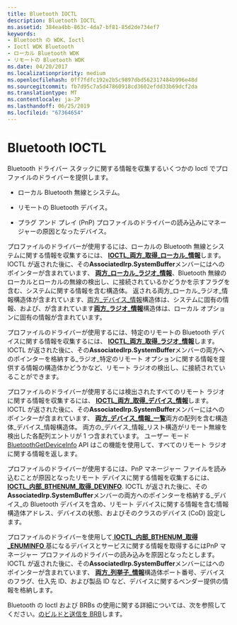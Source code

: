 ```yaml
---
title: Bluetooth IOCTL
description: Bluetooth IOCTL
ms.assetid: 384ea4bb-863c-4da7-bf81-85d2de734ef7
keywords:
- Bluetooth の WDK、Ioctl
- Ioctl WDK Bluetooth
- ローカル Bluetooth WDK
- リモートの Bluetooth WDK
ms.date: 04/20/2017
ms.localizationpriority: medium
ms.openlocfilehash: 0ff7fdfc192e2b5c9897dbd562317484b996e48d
ms.sourcegitcommit: fb7d95c7a5d47860918cd3602efdd33b69dcf2da
ms.translationtype: MT
ms.contentlocale: ja-JP
ms.lasthandoff: 06/25/2019
ms.locfileid: "67364654"
---
```

# <a name="bluetooth-ioctls"></a>Bluetooth IOCTL


Bluetooth ドライバー スタックに関する情報を収集するいくつかの Ioctl でプロファイルのドライバーを提供します。

-   ローカル Bluetooth 無線とシステム。

-   リモートの Bluetooth デバイス。

-   プラグ アンド プレイ (PnP) プロファイルのドライバーの読み込みにマネージャーの原因となったデバイス。

プロファイルのドライバーが使用するには、ローカルの Bluetooth 無線とシステムに関する情報を収集するには、 [ **IOCTL\_両方\_取得\_ローカル\_情報**](https://docs.microsoft.com/windows-hardware/drivers/ddi/content/bthioctl/ni-bthioctl-ioctl_bth_get_local_info)します。 IOCTL が返された後に、その**AssociatedIrp.SystemBuffer**メンバーにはへのポインターが含まれています、 [**両方\_ローカル\_ラジオ\_情報**](https://docs.microsoft.com/windows-hardware/drivers/ddi/content/bthioctl/ns-bthioctl-_bth_local_radio_info)、Bluetooth 無線のローカルとローカルの無線の検出し、に接続されているかどうかを示すフラグを含む、システムに関する情報を含む構造体。 返される両方\_ローカル\_ラジオ\_情報構造体が含まれています、[両方\_デバイス\_情報](https://go.microsoft.com/fwlink/p/?linkid=50713)構造体は、システムに固有の情報、および、が含まれています[**両方\_ラジオ\_情報**](https://docs.microsoft.com/windows-hardware/drivers/ddi/content/bthioctl/ns-bthioctl-_bth_radio_info)構造体は、ローカル オプションに固有の情報が含まれています。

プロファイルのドライバーが使用するには、特定のリモートの Bluetooth デバイスに関する情報を収集するには、 [ **IOCTL\_両方\_取得\_ラジオ\_情報**](https://docs.microsoft.com/windows-hardware/drivers/ddi/content/bthioctl/ni-bthioctl-ioctl_bth_get_radio_info)します。 IOCTL が返された後に、その**AssociatedIrp.SystemBuffer**メンバーの両方へのポインターを格納する\_ラジオ\_特定のリモート オプションに関する情報を提供する情報の構造体かどうかなど、リモート ラジオの検出し、に接続されていることができます。

プロファイルのドライバーが使用するには検出されたすべてのリモート ラジオに関する情報を収集するには、 [ **IOCTL\_両方\_取得\_デバイス\_情報**](https://docs.microsoft.com/windows-hardware/drivers/ddi/content/bthioctl/ni-bthioctl-ioctl_bth_get_device_info)します。 IOCTL が返された後に、その**AssociatedIrp.SystemBuffer**メンバーにはへのポインターが含まれています、 [**両方\_デバイス\_情報\_一覧**](https://docs.microsoft.com/windows-hardware/drivers/ddi/content/bthioctl/ns-bthioctl-_bth_device_info_list)両方の配列を含む構造体\_デバイス\_情報構造体。 両方の\_デバイス\_情報\_リスト構造がリモート無線を検出した各配列エントリが 1 つ含まれています。 ユーザー モード[BluetoothGetDeviceInfo](https://go.microsoft.com/fwlink/p/?linkid=74493) API はこの機能を使用して、すべてのリモート ラジオに関する情報を返します。

プロファイルのドライバーが使用するには、PnP マネージャー ファイルを読み込むことが原因となったリモート デバイスに関する情報を収集するには、 [ **IOCTL\_内部\_BTHENUM\_取得\_DEVINFO**](https://docs.microsoft.com/windows-hardware/drivers/ddi/content/bthioctl/ni-bthioctl-ioctl_internal_bthenum_get_devinfo). IOCTL が返された後に、その**AssociatedIrp.SystemBuffer**メンバーの両方へのポインターを格納する\_デバイス\_の Bluetooth デバイスを含め、リモート デバイスに関する情報を含む情報構造体アドレス、デバイスの状態、およびそのクラスのデバイス (CoD) 設定します。

プロファイルのドライバーを使用して[ **IOCTL\_内部\_BTHENUM\_取得\_ENUMINFO** ](https://docs.microsoft.com/windows-hardware/drivers/ddi/content/bthioctl/ni-bthioctl-ioctl_internal_bthenum_get_enuminfo)基になるデバイスとサービスに関する情報を取得するにはPnP マネージャー プロファイルのドライバーの読み込みを原因となったとします。 IOCTL が返された後に、その**AssociatedIrp.SystemBuffer**メンバーにはへのポインターが含まれています、 [**両方\_列挙子\_情報**](https://docs.microsoft.com/windows-hardware/drivers/ddi/content/bthddi/ns-bthddi-_bth_enumerator_info)構造体ポート番号、デバイスのフラグ、仕入先 ID、および製品 ID など、デバイスに関するベンダー提供の情報を格納します。

Bluetooth の Ioctl および BRBs の使用に関する詳細については、次を参照してください。[のビルドと送信を BRB](building-and-sending-a-brb.md)します。

 

 





